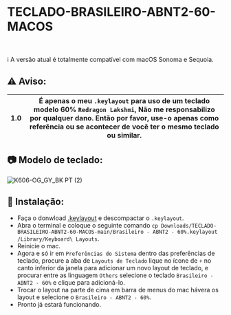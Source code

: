 # TECLADO-BRASILEIRO-ABNT2-60-MACOS
<br/>

ℹ️ A versão atual é totalmente compatível com macOS Sonoma e Sequoia.

## :warning: Aviso:

|**1.0**| É apenas o meu `.keylayout` para uso de um teclado modelo 60% `Redragon Lakshmi`, Não me responsabilizo por qualquer dano. Então por favor, use-o apenas como referência ou se acontecer de você ter o mesmo teclado ou similar.|
| ------ | ----- |

## :camera: Modelo de teclado:
![K606-OG_GY_BK PT (2)](https://github.com/user-attachments/assets/46367e9b-2af4-4802-aee5-35e0a93fa655)

## :wrench: Instalação:
- Faça o donwload [.keylayout](https://github.com/LuizStSantos/TECLADO-BRASILEIRO-ABNT2-60-MACOS/archive/refs/heads/main.zip) e descompactar o `.keylayout`.
- Abra o terminal e coloque o seguinte comando `cp Downloads/TECLADO-BRASILEIRO-ABNT2-60-MACOS-main/Brasileiro - ABNT2 - 60%.keylayout /Library/Keyboard\ Layouts`.
- Reinicie o mac.
- Agora e só ir em `Preferências do Sistema` dentro das preferências de teclado, procure a aba de `Layouts de Teclado` lique no ícone de `+` no canto inferior da janela para adicionar um novo layout de teclado, e procurar entre as linguagem `Others` selecione o teclado `Brasileiro - ABNT2 - 60%` e clique para adicioná-lo.
- Trocar o layout na parte de cima em barra de menus do mac hávera os layout e selecione o `Brasileiro - ABNT2 - 60%`.
-  Pronto já estará funcionando.
